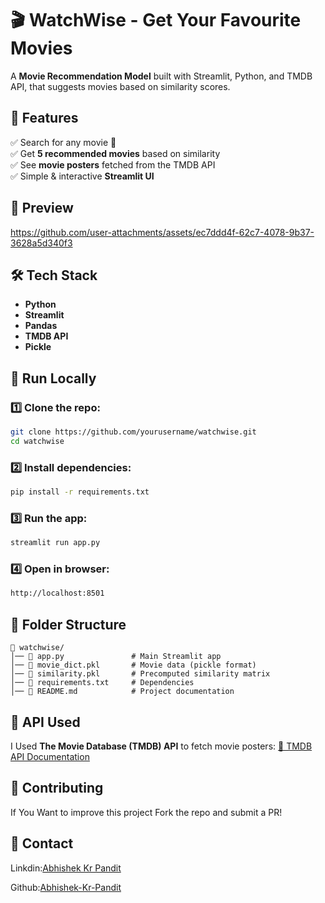 # 🎬 WatchWise - Get Your Favourite Movies
A **Movie Recommendation Model** built with Streamlit, Python, and TMDB API, that suggests movies based on similarity scores.

## 🔧 Features  
✅ Search for any movie 🎥  
✅ Get **5 recommended movies** based on similarity  
✅ See **movie posters** fetched from the TMDB API  
✅ Simple & interactive **Streamlit UI**  

## 📸 Preview  


https://github.com/user-attachments/assets/ec7ddd4f-62c7-4078-9b37-3628a5d340f3



## 🛠 Tech Stack  
- **Python** 
- **Streamlit**   
- **Pandas**   
- **TMDB API** 
- **Pickle**

## 🚀 Run Locally  

### 1️⃣ Clone the repo:  
```sh
git clone https://github.com/yourusername/watchwise.git
cd watchwise
```

### 2️⃣ Install dependencies: 
```sh
pip install -r requirements.txt
```
### 3️⃣ Run the app:
```sh
streamlit run app.py
```
### 4️⃣ Open in browser:
```sh
http://localhost:8501
```

## 📂 Folder Structure
```
📁 watchwise/
│── 📄 app.py               # Main Streamlit app  
│── 📄 movie_dict.pkl       # Movie data (pickle format)  
│── 📄 similarity.pkl       # Precomputed similarity matrix  
│── 📄 requirements.txt     # Dependencies  
│── 📄 README.md            # Project documentation
```

## 🔗 API Used
I Used **The Movie Database (TMDB) API** to fetch movie posters:
[🔗 TMDB API Documentation](https://developer.themoviedb.org/reference/intro/getting-started)

## 🌟 Contributing
If You Want to improve this project Fork the repo and submit a PR!

## 📩 Contact
Linkdin:[Abhishek Kr Pandit](https://www.linkedin.com/in/abhishek-kr-pandit/) 

Github:[Abhishek-Kr-Pandit](https://github.com/Abhishek-Kr-Pandit)
